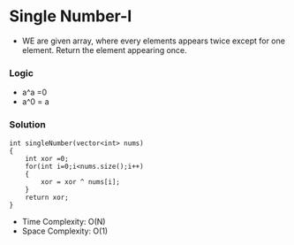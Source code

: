# Single Number-I
- WE are given array, where every elements appears twice except for one element. Return the element appearing once.

### Logic
- a^a =0
- a^0 = a

### Solution
```
int singleNumber(vector<int> nums)
{
    int xor =0;
    for(int i=0;i<nums.size();i++)
    {
        xor = xor ^ nums[i];
    }
    return xor;
}
```
- Time Complexity: O(N)
- Space Complexity: O(1)